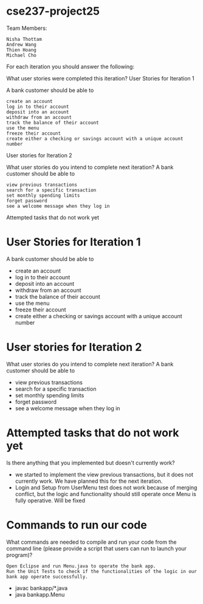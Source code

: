 # cse237-project25

Team Members:

    Nisha Thottam
    Andrew Wang
    Thien Hoang
    Michael Cho

For each iteration you should answer the following:

What user stories were completed this iteration?
User Stories for Iteration 1

A bank customer should be able to

    create an account
    log in to their account
    deposit into an account
    withdraw from an account
    track the balance of their account
    use the menu
    freeze their account
    create either a checking or savings account with a unique account number

User stories for Iteration 2

What user stories do you intend to complete next iteration? A bank customer should be able to

    view previous transactions
    search for a specific transaction
    set monthly spending limits
    forget password
    see a welcome message when they log in

Attempted tasks that do not work yet
# User Stories for Iteration 1
A bank customer should be able to 
- create an account
- log in to their account
- deposit into an account
- withdraw from an account
- track the balance of their account
- use the menu
- freeze their account
- create either a checking or savings account with a unique account number

# User stories for Iteration 2
What user stories do you intend to complete next iteration?
A bank customer should be able to 
- view previous transactions
- search for a specific transaction
- set monthly spending limits
- forget password
- see a welcome message when they log in

# Attempted tasks that do not work yet
Is there anything that you implemented but doesn't currently work?
- we started to implement the view previous transactions, but it does not currently work. We have planned this for the next iteration. 
- Login and Setup from UserMenu test does not work because of merging conflict, but the logic and functionality should still operate once Menu is fully operative. Will be fixed

# Commands to run our code
What commands are needed to compile and run your code from the command line (please provide a script that users can run to launch your program)?

    Open Eclipse and run Menu.java to operate the bank app.
    Run the Unit Tests to check if the functionalities of the logic in our bank app operate successfully.

- javac bankapp/*.java
- java bankapp.Menu
